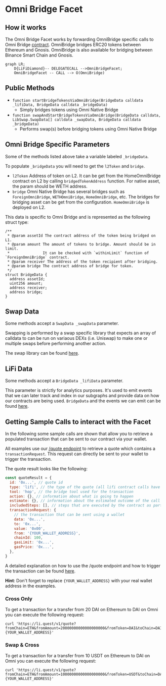 # Omni Bridge Facet

## How it works

The Omni Bridge Facet works by forwarding OmniBridge specific calls to Omni Bridge [contract](https://etherscan.io/address/0x88ad09518695c6c3712ac10a214be5109a655671). OmniBridge bridges ERC20 tokens between Ethereum and Gnosis. OmniBridge is also available for bridging between Binance Smart Chain and Gnosis.

```mermaid
graph LR;
    D{LiFiDiamond}-- DELEGATECALL -->OmniBridgeFacet;
    OmniBridgeFacet -- CALL --> O(OmniBridge)
```

## Public Methods

- `function startBridgeTokensViaOmniBridge(BridgeData calldata _lifiData, BridgeData calldata _bridgeData)`
  - Simply bridges tokens using Omni Native Bridge
- `function swapAndStartBridgeTokensViaOmniBridge(BridgeData calldata, LibSwap.SwapData[] calldata _swapData, BridgeData calldata _bridgeData)`
  - Performs swap(s) before bridging tokens using Omni Native Bridge

## Omni Bridge Specific Parameters

Some of the methods listed above take a variable labeled `_bridgeData`.

To populate `_bridgeData` you will need to get the `l2Token` and `bridge`.
- `l2Token`
  Address of token on L2.
  It can be get from the HomeOmniBridge contract on L2 by calling `bridgedTokenAddress` function.
  For native asset, the param should be WETH address.
- `bridge`
  Omni Native Bridge has several bridges such as `ForeignOmniBridge`, `WETHOmniBridge`, `HomeOmniBridge`, etc.
  The bridges for bridging asset can be get from the configuration. `HomeOmniBridge` is deployed on L2.

This data is specific to Omni Bridge and is represented as the following struct type:

```solidity
/**
 * @param assetId The contract address of the token being bridged on L1.
 * @param amount The amount of tokens to bridge. Amount should be in limit.
 *               It can be checked with `withinLimit` function of `ForeignOmniBridge` contract.
 * @param receiver The address of the token recipient after bridging.
 * @param bridge The contract address of bridge for token.
 */
struct BridgeData {
  address assetId;
  uint256 amount;
  address receiver;
  address bridge;
}

```

## Swap Data

Some methods accept a `SwapData _swapData` parameter.

Swapping is performed by a swap specific library that expects an array of calldata to can be run on variaous DEXs (i.e. Uniswap) to make one or multiple swaps before performing another action.

The swap library can be found [here](../src/Libraries/LibSwap.sol).

## LiFi Data

Some methods accept a `BridgeData _lifiData` parameter.

This parameter is strictly for analytics purposes. It's used to emit events that we can later track and index in our subgraphs and provide data on how our contracts are being used. `BridgeData` and the events we can emit can be found [here](../src/Interfaces/ILiFi.sol).

## Getting Sample Calls to interact with the Facet

In the following some sample calls are shown that allow you to retrieve a populated transaction that can be sent to our contract via your wallet.

All examples use our [/quote endpoint](https://apidocs.li.finance/reference/get_quote-1) to retrieve a quote which contains a `transactionRequest`. This request can directly be sent to your wallet to trigger the transaction.

The quote result looks like the following:

```javascript
const quoteResult = {
  id: '0x...', // quote id
  type: 'lifi', // the type of the quote (all lifi contract calls have the type "lifi")
  tool: 'hop', // the bridge tool used for the transaction
  action: {}, // information about what is going to happen
  estimate: {}, // information about the estimated outcome of the call
  includedSteps: [], // steps that are executed by the contract as part of this transaction, e.g. a swap step and a cross step
  transactionRequest: {
    // the transaction that can be sent using a wallet
    data: '0x...',
    to: '0x...',
    value: '0x00',
    from: '{YOUR_WALLET_ADDRESS}',
    chainId: 100,
    gasLimit: '0x...',
    gasPrice: '0x...',
  },
}
```

A detailed explanation on how to use the /quote endpoint and how to trigger the transaction can be found [here](https://apidocs.li.finance/reference/how-to-transfer-tokens).

**Hint**: Don't forget to replace `{YOUR_WALLET_ADDRESS}` with your real wallet address in the examples.

### Cross Only

To get a transaction for a transfer from 20 DAI on Ethereum to DAI on Omni you can execute the following request:

```shell
curl 'https://li.quest/v1/quote?fromChain=ETH&fromAmount=20000000000000000000&fromToken=DAI&toChain=DAI&toToken=DAI&slippage=0.03&allowBridges=Omni&fromAddress={YOUR_WALLET_ADDRESS}'
```

### Swap & Cross

To get a transaction for a transfer from 10 USDT on Ethereum to DAI on Omni you can execute the following request:

```shell
curl 'https://li.quest/v1/quote?fromChain=ETH&fromAmount=10000000000000000000&fromToken=USDT&toChain=DAI&toToken=DAI&slippage=0.03&allowBridges=Omni&fromAddress={YOUR_WALLET_ADDRESS}'
```

